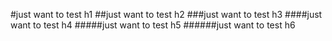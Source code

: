 #just want to test h1
##just want to test h2
###just want to test h3
####just want to test h4
#####just want to test h5
######just want to test h6
